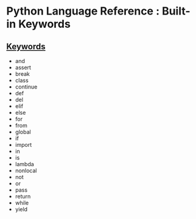 Python Language Reference : Built-in Keywords
=============================================

[Keywords](https://docs.python.org/3/reference/lexical_analysis.html#keywords)
--------

- and
- assert
- break
- class
- continue
- def
- del
- elif
- else
- for
- from
- global
- if
- import
- in
- is
- lambda
- nonlocal
- not
- or
- pass
- return
- while
- yield